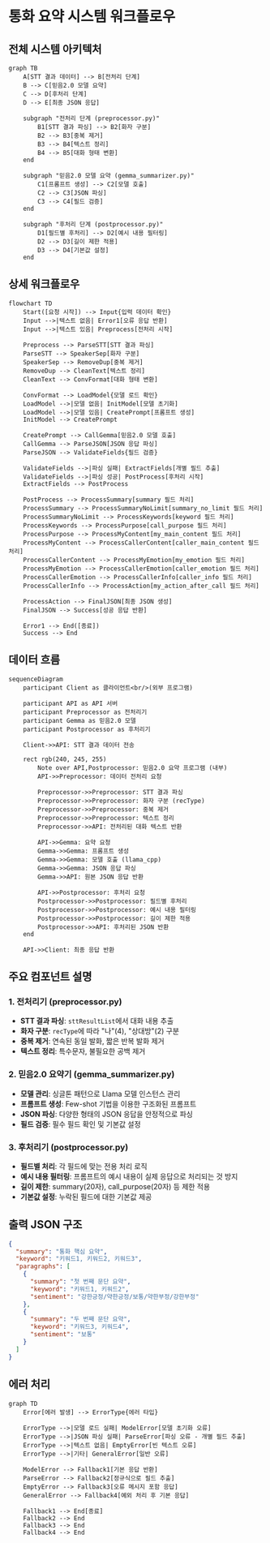 # 통화 요약 시스템 워크플로우

## 전체 시스템 아키텍처

```mermaid
graph TB
    A[STT 결과 데이터] --> B[전처리 단계]
    B --> C[믿음2.0 모델 요약]
    C --> D[후처리 단계]
    D --> E[최종 JSON 응답]
    
    subgraph "전처리 단계 (preprocessor.py)"
        B1[STT 결과 파싱] --> B2[화자 구분]
        B2 --> B3[중복 제거]
        B3 --> B4[텍스트 정리]
        B4 --> B5[대화 형태 변환]
    end
    
    subgraph "믿음2.0 모델 요약 (gemma_summarizer.py)"
        C1[프롬프트 생성] --> C2[모델 호출]
        C2 --> C3[JSON 파싱]
        C3 --> C4[필드 검증]
    end
    
    subgraph "후처리 단계 (postprocessor.py)"
        D1[필드별 후처리] --> D2[예시 내용 필터링]
        D2 --> D3[길이 제한 적용]
        D3 --> D4[기본값 설정]
    end
```

## 상세 워크플로우

```mermaid
flowchart TD
    Start([요청 시작]) --> Input{입력 데이터 확인}
    Input -->|텍스트 없음| Error1[오류 응답 반환]
    Input -->|텍스트 있음| Preprocess[전처리 시작]
    
    Preprocess --> ParseSTT[STT 결과 파싱]
    ParseSTT --> SpeakerSep[화자 구분]
    SpeakerSep --> RemoveDup[중복 제거]
    RemoveDup --> CleanText[텍스트 정리]
    CleanText --> ConvFormat[대화 형태 변환]
    
    ConvFormat --> LoadModel{모델 로드 확인}
    LoadModel -->|모델 없음| InitModel[모델 초기화]
    LoadModel -->|모델 있음| CreatePrompt[프롬프트 생성]
    InitModel --> CreatePrompt
    
    CreatePrompt --> CallGemma[믿음2.0 모델 호출]
    CallGemma --> ParseJSON[JSON 응답 파싱]
    ParseJSON --> ValidateFields{필드 검증}
    
    ValidateFields -->|파싱 실패| ExtractFields[개별 필드 추출]
    ValidateFields -->|파싱 성공| PostProcess[후처리 시작]
    ExtractFields --> PostProcess
    
    PostProcess --> ProcessSummary[summary 필드 처리]
    ProcessSummary --> ProcessSummaryNoLimit[summary_no_limit 필드 처리]
    ProcessSummaryNoLimit --> ProcessKeywords[keyword 필드 처리]
    ProcessKeywords --> ProcessPurpose[call_purpose 필드 처리]
    ProcessPurpose --> ProcessMyContent[my_main_content 필드 처리]
    ProcessMyContent --> ProcessCallerContent[caller_main_content 필드 처리]
    ProcessCallerContent --> ProcessMyEmotion[my_emotion 필드 처리]
    ProcessMyEmotion --> ProcessCallerEmotion[caller_emotion 필드 처리]
    ProcessCallerEmotion --> ProcessCallerInfo[caller_info 필드 처리]
    ProcessCallerInfo --> ProcessAction[my_action_after_call 필드 처리]
    
    ProcessAction --> FinalJSON[최종 JSON 생성]
    FinalJSON --> Success[성공 응답 반환]
    
    Error1 --> End([종료])
    Success --> End
```

## 데이터 흐름

```mermaid
sequenceDiagram
    participant Client as 클라이언트<br/>(외부 프로그램)
    
    participant API as API 서버
    participant Preprocessor as 전처리기
    participant Gemma as 믿음2.0 모델
    participant Postprocessor as 후처리기
    
    Client->>API: STT 결과 데이터 전송
    
    rect rgb(240, 245, 255)
        Note over API,Postprocessor: 믿음2.0 요약 프로그램 (내부)
        API->>Preprocessor: 데이터 전처리 요청
        
        Preprocessor->>Preprocessor: STT 결과 파싱
        Preprocessor->>Preprocessor: 화자 구분 (recType)
        Preprocessor->>Preprocessor: 중복 제거
        Preprocessor->>Preprocessor: 텍스트 정리
        Preprocessor->>API: 전처리된 대화 텍스트 반환
        
        API->>Gemma: 요약 요청
        Gemma->>Gemma: 프롬프트 생성
        Gemma->>Gemma: 모델 호출 (llama_cpp)
        Gemma->>Gemma: JSON 응답 파싱
        Gemma->>API: 원본 JSON 응답 반환
        
        API->>Postprocessor: 후처리 요청
        Postprocessor->>Postprocessor: 필드별 후처리
        Postprocessor->>Postprocessor: 예시 내용 필터링
        Postprocessor->>Postprocessor: 길이 제한 적용
        Postprocessor->>API: 후처리된 JSON 반환
    end
    
    API->>Client: 최종 응답 반환
```

## 주요 컴포넌트 설명

### 1. 전처리기 (preprocessor.py)
- **STT 결과 파싱**: `sttResultList`에서 대화 내용 추출
- **화자 구분**: `recType`에 따라 "나"(4), "상대방"(2) 구분
- **중복 제거**: 연속된 동일 발화, 짧은 반복 발화 제거
- **텍스트 정리**: 특수문자, 불필요한 공백 제거

### 2. 믿음2.0 요약기 (gemma_summarizer.py)
- **모델 관리**: 싱글톤 패턴으로 Llama 모델 인스턴스 관리
- **프롬프트 생성**: Few-shot 기법을 이용한 구조화된 프롬프트
- **JSON 파싱**: 다양한 형태의 JSON 응답을 안정적으로 파싱
- **필드 검증**: 필수 필드 확인 및 기본값 설정

### 3. 후처리기 (postprocessor.py)
- **필드별 처리**: 각 필드에 맞는 전용 처리 로직
- **예시 내용 필터링**: 프롬프트의 예시 내용이 실제 응답으로 처리되는 것 방지
- **길이 제한**: summary(20자), call_purpose(20자) 등 제한 적용
- **기본값 설정**: 누락된 필드에 대한 기본값 제공

## 출력 JSON 구조

```json
{
  "summary": "통화 핵심 요약",
  "keyword": "키워드1, 키워드2, 키워드3",
  "paragraphs": [
    {
      "summary": "첫 번째 문단 요약",
      "keyword": "키워드1, 키워드2",
      "sentiment": "강한긍정/약한긍정/보통/약한부정/강한부정"
    },
    {
      "summary": "두 번째 문단 요약",
      "keyword": "키워드3, 키워드4",
      "sentiment": "보통"
    }
  ]
}
```

## 에러 처리

```mermaid
graph TD
    Error[에러 발생] --> ErrorType{에러 타입}
    
    ErrorType -->|모델 로드 실패| ModelError[모델 초기화 오류]
    ErrorType -->|JSON 파싱 실패| ParseError[파싱 오류 - 개별 필드 추출]
    ErrorType -->|텍스트 없음| EmptyError[빈 텍스트 오류]
    ErrorType -->|기타| GeneralError[일반 오류]
    
    ModelError --> Fallback1[기본 응답 반환]
    ParseError --> Fallback2[정규식으로 필드 추출]
    EmptyError --> Fallback3[오류 메시지 포함 응답]
    GeneralError --> Fallback4[예외 처리 후 기본 응답]
    
    Fallback1 --> End[종료]
    Fallback2 --> End
    Fallback3 --> End
    Fallback4 --> End
``` 